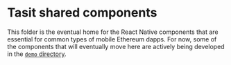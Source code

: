 # Tasit shared components

This folder is the eventual home for the React Native components that are essential for common types of mobile Ethereum dapps. For now, some of the components that will eventually move here are actively being developed in the [`demo` directory](../demo).
